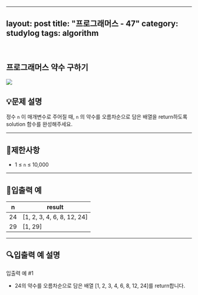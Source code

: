 ﻿
---
layout: post
title: "프로그래머스 - 47"
category: studylog
tags: algorithm
---

<br>

## 프로그래머스 약수 구하기


![](https://velog.velcdn.com/images/dlsdud9098/post/e1464da6-734f-4172-a5d3-8df73b71a328/image.png)
## 💡문제 설명
정수 ```n```
이 매개변수로 주어질 때, ```n```
의 약수를 오름차순으로 담은 배열을 return하도록 solution 함수를 완성해주세요.


---




## 🚫제한사항


* 1 ≤ ```n```
 ≤ 10,000




---




## 🔢입출력 예




<table><thead><tr><th>n</th><th>result</th></tr></thead><tbody><tr><td>24</td><td>[1, 2, 3, 4, 6, 8, 12, 24]</td></tr><tr><td>29</td><td>[1, 29]</td></tr></tbody>
</table>


---




## 🔍입출력 예 설명
입출력 예 #1


* 24의 약수를 오름차순으로 담은 배열 [1, 2, 3, 4, 6, 8, 12, 24]를 return합니다.
